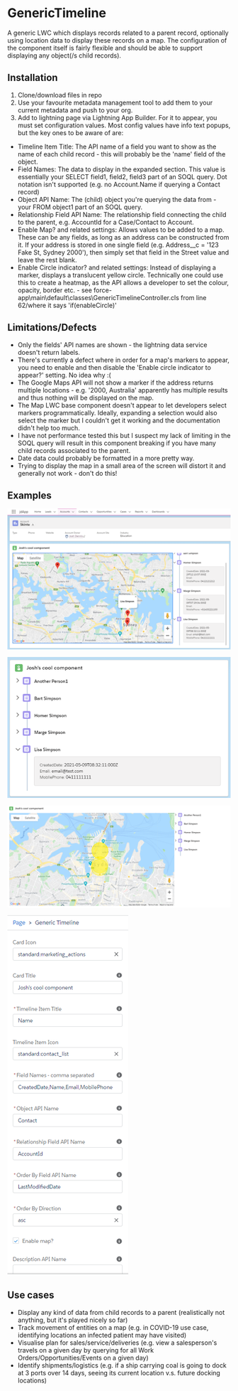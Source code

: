 # GenericTimeline
A generic LWC which displays records related to a parent record, optionally using location data to display these records on a map. The configuration of the component itself is fairly flexible and should be able to support displaying any object(/s child records). 

## Installation
1. Clone/download files in repo
2. Use your favourite metadata management tool to add them to your current metadata and push to your org.
3. Add to lightning page via Lightning App Builder. For it to appear, you must set configuration values. Most config values have info text popups, but the key ones to be aware of are:
- Timeline Item Title: The API name of a field you want to show as the name of each child record - this will probably be the 'name' field of the object. 
- Field Names: The data to display in the expanded section. This value is essentially your SELECT field1, field2, field3 part of an SOQL query. Dot notation isn't supported (e.g. no Account.Name if querying a Contact record)
- Object API Name: The (child) object you're querying the data from - your FROM object1 part of an SOQL query.
- Relationship Field API Name: The relationship field connecting the child to the parent, e.g. AccountId for a Case/Contact to Account.
- Enable Map? and related settings: Allows values to be added to a map. These can be any fields, as long as an address can be constructed from it. If your address is stored in one single field (e.g. Address__c = '123 Fake St, Sydney 2000'), then simply set that field in the Street value and leave the rest blank.
- Enable Circle indicator? and related settings: Instead of displaying a marker, displays a translucent yellow circle. Technically one could use this to create a heatmap, as the API allows a developer to set the colour, opacity, border etc. - see force-app\main\default\classes\GenericTimelineController.cls from line 62/where it says 'if(enableCircle)'

## Limitations/Defects
- Only the fields' API names are shown - the lightning data service doesn't return labels.
- There's currently a defect where in order for a map's markers to appear, you need to enable and then disable the 'Enable circle indicator to appear?' setting. No idea why :(
- The Google Maps API will not show a marker if the address returns multiple locations - e.g. '2000, Australia' apparently has multiple results and thus nothing will be displayed on the map.
- The Map LWC base component doesn't appear to let developers select markers programmatically. Ideally, expanding a selection would also select the marker but I couldn't get it working and the documentation didn't help too much.
- I have not performance tested this but I suspect my lack of limiting in the SOQL query will result in this component breaking if you have many child records associated to the parent.
- Date data could probably be formatted in a more pretty way.
- Trying to display the map in a small area of the screen will distort it and generally not work - don't do this!

## Examples
![image1](/images/image1.PNG)

![image2](/images/image2.png)

![image4](/images/image4.png)

![image3](/images/image3.PNG)

## Use cases
- Display any kind of data from child records to a parent (realistically not anything, but it's played nicely so far)
- Track movement of entities on a map (e.g. in COVID-19 use case, identifying locations an infected patient may have visited)
- Visualise plan for sales/service/deliveries (e.g. view a salesperson's travels on a given day by querying for all Work Orders/Opportunities/Events on a given day)
- Identify shipments/logistics (e.g. if a ship carrying coal is going to dock at 3 ports over 14 days, seeing its current location v.s. future docking locations)
